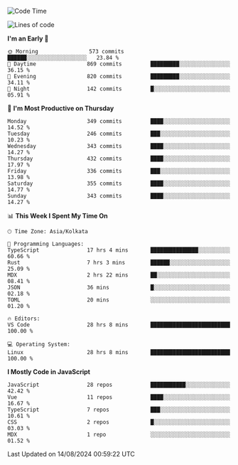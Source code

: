 <!--START_SECTION:waka-->
![Code Time](http://img.shields.io/badge/Code%20Time-1%2C128%20hrs%2028%20mins-blue)

![Lines of code](https://img.shields.io/badge/From%20Hello%20World%20I%27ve%20Written-1.9%20million%20lines%20of%20code-blue)

**I'm an Early 🐤** 

```text
🌞 Morning                573 commits         ██████░░░░░░░░░░░░░░░░░░░   23.84 % 
🌆 Daytime                869 commits         █████████░░░░░░░░░░░░░░░░   36.15 % 
🌃 Evening                820 commits         █████████░░░░░░░░░░░░░░░░   34.11 % 
🌙 Night                  142 commits         █░░░░░░░░░░░░░░░░░░░░░░░░   05.91 % 
```
📅 **I'm Most Productive on Thursday** 

```text
Monday                   349 commits         ████░░░░░░░░░░░░░░░░░░░░░   14.52 % 
Tuesday                  246 commits         ███░░░░░░░░░░░░░░░░░░░░░░   10.23 % 
Wednesday                343 commits         ████░░░░░░░░░░░░░░░░░░░░░   14.27 % 
Thursday                 432 commits         ████░░░░░░░░░░░░░░░░░░░░░   17.97 % 
Friday                   336 commits         ███░░░░░░░░░░░░░░░░░░░░░░   13.98 % 
Saturday                 355 commits         ████░░░░░░░░░░░░░░░░░░░░░   14.77 % 
Sunday                   343 commits         ████░░░░░░░░░░░░░░░░░░░░░   14.27 % 
```


📊 **This Week I Spent My Time On** 

```text
🕑︎ Time Zone: Asia/Kolkata

💬 Programming Languages: 
TypeScript               17 hrs 4 mins       ███████████████░░░░░░░░░░   60.66 % 
Rust                     7 hrs 3 mins        ██████░░░░░░░░░░░░░░░░░░░   25.09 % 
MDX                      2 hrs 22 mins       ██░░░░░░░░░░░░░░░░░░░░░░░   08.41 % 
JSON                     36 mins             █░░░░░░░░░░░░░░░░░░░░░░░░   02.18 % 
TOML                     20 mins             ░░░░░░░░░░░░░░░░░░░░░░░░░   01.20 % 

🔥 Editors: 
VS Code                  28 hrs 8 mins       █████████████████████████   100.00 % 

💻 Operating System: 
Linux                    28 hrs 8 mins       █████████████████████████   100.00 % 
```

**I Mostly Code in JavaScript** 

```text
JavaScript               28 repos            ███████████░░░░░░░░░░░░░░   42.42 % 
Vue                      11 repos            ████░░░░░░░░░░░░░░░░░░░░░   16.67 % 
TypeScript               7 repos             ███░░░░░░░░░░░░░░░░░░░░░░   10.61 % 
CSS                      2 repos             █░░░░░░░░░░░░░░░░░░░░░░░░   03.03 % 
MDX                      1 repo              ░░░░░░░░░░░░░░░░░░░░░░░░░   01.52 % 
```




 Last Updated on 14/08/2024 00:59:22 UTC
<!--END_SECTION:waka-->
<!--
**bhishekprajapati/bhishekprajapati** is a ✨ _special_ ✨ repository because its `README.md` (this file) appears on your GitHub profile.

Here are some ideas to get you started:

- 🔭 I’m currently working on ...
- 🌱 I’m currently learning ...
- 👯 I’m looking to collaborate on ...
- 🤔 I’m looking for help with ...
- 💬 Ask me about ...
- 📫 How to reach me: ...
- 😄 Pronouns: ...
- ⚡ Fun fact: ...
-->
